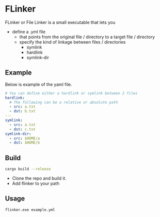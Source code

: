# FLinker

FLinker or File Linker is a small executable that lets you

* define a .yml file 
    * that points from the original file / directory to a target file / directory
    * specify the kind of linkage between files / directories
        * symlink
        * hardlink
        * symlink-dir

## Example

Below is example of the yaml file.

```yml
# You can define either a hardlink or symlink between 2 files
hardlink:
  # The following can be a relative or absolute path
  - src: a.txt 
  - dst: b.txt
---
symlink:
  - src: a.txt
  - dst: c.txt
symlink-dir:
  - src: $HOME/a
  - dst: $HOME/b
```

## Build

```bash
cargo build --release
```
* Clone the repo and build it.
* Add flinker to your path

## Usage
```bash
flinker.exe example.yml
```
